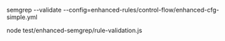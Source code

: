 semgrep --validate --config=enhanced-rules/control-flow/enhanced-cfg-simple.yml

node test/enhanced-semgrep/rule-validation.js